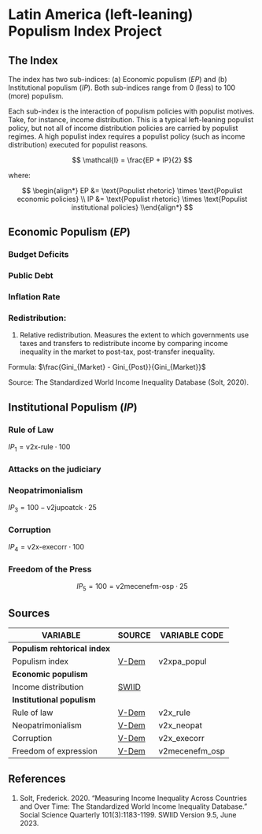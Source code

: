 # Latin America (left-leaning) Populism Index Project

## The Index
The index has two sub-indices: (a) Economic populism $(EP)$ and (b) Institutional populism $(IP)$. Both sub-indices range from 0 (less) to 100 (more) populism.

Each sub-index is the interaction of populism policies with populist motives. Take, for instance, income distribution. This is a typical left-leaning populist policy, but not all of income distribution policies are carried by populist regimes. A high populist index requires a populist policy (such as income distribution) executed for populist reasons.

$$
\mathcal{I} = \frac{EP + IP}{2}
$$

where:

$$
\begin{align*}
EP &= \text{Populist rhetoric} \times \text{Populist economic policies} \\
IP &= \text{Populist rhetoric} \times \text{Populist institutional policies}
\\end{align*}
$$

## Economic Populism $(EP$)

### Budget Deficits

### Public Debt

### Inflation Rate

### Redistribution:

1) Relative redistribution. Measures the extent to which governments use taxes and transfers to redistribute income by comparing income inequality in the market to post-tax, post-transfer inequality.

Formula: $\frac{Gini_{Market} - Gini_{Post}}{Gini_{Market}}$

Source: The Standardized World Income Inequality Database (Solt, 2020). 

## Institutional Populism $(IP)$

### Rule of Law

$IP_1 = \text{v2x-rule} \cdot 100$

<!--
V-Dem rule of law components:
1. Compliance with high court                    - v2juhccomp
2. Complance with judiciary                      - v2jucomp
3. High court independence                       - v2juhcind
4. Lower court independence                      - v2juncind
5. Transparent laws with predictable enforcement - v2cltrnslw
6. Access to justice for men                     - v2clacjstm
7. Access to justice for women                   - v2clacjstw
8. Judicial accountability                       - v2juaccnt
9. Judicial corruption decision                  - v2jucorrde
10. Public sector corrupt exchanges              - v2xcrptps
11. Public sector theft                          - v2xthftps
12. Executive bribery and corrupt exchanges      - v2exbribe
13. Executive embezzlement and theft             - v2exembez
-->

### Attacks on the judiciary


### Neopatrimonialism
$IP_3 = 100 - \text{v2jupoatck} \cdot 25$

### Corruption
$IP_4 = \text{v2x-execorr} \cdot 100$

<!--
V-Dem executive corruption components:
1. Executive bribery      - v2exbribe
2. Executive embezzelment - v2xembez
-->

### Freedom of the Press
$$
IP_5 = 100 = \text{v2mecenefm-osp} \cdot 25
$$

## Sources

| VARIABLE                      | SOURCE         | VARIABLE CODE  |
| ----------------------------- | -------------  | -------------- |
| **Populism rehtorical index** |                |                |
| Populism index                | [V-Dem][VDEM2] | v2xpa_popul    |
| **Economic populism**         |                |                |
| Income distribution           | [SWIID][SWIID] |                |
| **Institutional populism**    |                |                |
| Rule of law                   | [V-Dem][VDEM1] | v2x_rule       |
| Neopatrimonialism             | [V-Dem][VDEM1] | v2x_neopat     |
| Corruption                    | [V-Dem][VDEM1] | v2x_execorr    |
| Freedom of expression         | [V-Dem][VDEM1] | v2mecenefm_osp |



## References 
1. Solt, Frederick. 2020. “Measuring Income Inequality Across Countries and Over Time: The Standardized World Income Inequality Database.” Social Science Quarterly 101(3):1183-1199. SWIID Version 9.5, June 2023.



<!-- HYPERLINKS -->
[SWIID]: <https://fsolt.org/swiid/>

[VDEM1]: <https://www.v-dem.net/data/the-v-dem-dataset/>
[VDEM2]: <https://v-dem.net/data/v-party-dataset/>

